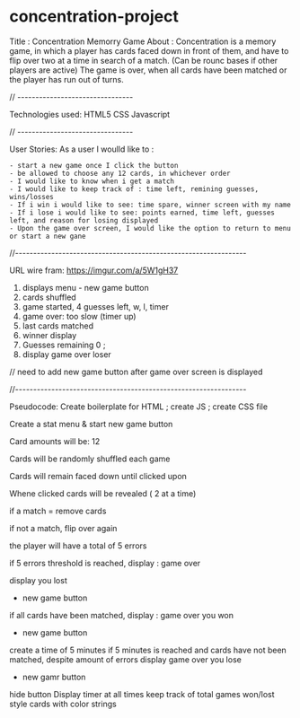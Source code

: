 # concentration-project

Title : Concentration Memorry Game 
About : Concentration is a memory game, in which a player has cards faced down in front of them, and have to flip over two at a time in search of a match. (Can be rounc bases if other players are active) The game is over, when all cards have been matched or the player has run out of turns.

// --------------------------------

Technologies used:
HTML5
CSS
Javascript 

// --------------------------------

User Stories:
As a user I woulld like to :

    - start a new game once I click the button
    - be allowed to choose any 12 cards, in whichever order
    - I would like to know when i get a match
    - I would like to keep track of : time left, remining guesses, wins/losses
    - If i win i would like to see: time spare, winner screen with my name
    - If i lose i would like to see: points earned, time left, guesses left, and reason for losing displayed
    - Upon the game over screen, I would like the option to return to menu or start a new gane 

//----------------------------------------------------------------

URL wire fram: https://imgur.com/a/5W1gH37

1. displays menu - new game button
2. cards shuffled
3. game started, 4 guesses left, w, l, timer
4. game over: too slow (timer up)
5. last cards matched
6. winner display
7. Guesses remaining 0 ; 
8. display game over loser

// need to add new game button after game over screen is displayed

//----------------------------------------------------------------

Pseudocode:
Create boilerplate for HTML ; create JS ; create CSS file

Create a stat menu & start new game button

Card amounts will be: 12

Cards will be randomly shuffled each game

Cards will remain faced down until clicked upon 

Whene clicked cards will be revealed ( 2 at a time)

if a match = remove cards

if not a match, flip over again

the player will have a total of 5 errors

if 5 errors threshold is reached, display : game over

display you lost 
- new game button

if all cards have been matched, display : game over you won
- new game button

create a time of 5 minutes
if 5 minutes is reached and cards have not been matched, despite amount of errors display game over you lose 
- new gamr button

hide button
Display timer at all times
keep track of total games won/lost
style cards with color strings

